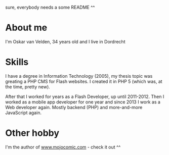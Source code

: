 sure, everybody needs a some README ^^

# About me
I'm Oskar van Velden, 34 years old and I live in Dordrecht

# Skills
I have a degree in Information Technology (2005), my thesis topic was greating a PHP CMS for Flash websites. I created it in PHP 5 (which was, at the time, pretty new).

After that I worked for years as a Flash Developer, up until 2011-2012. Then I worked as a mobile app developer for one year and since 2013 I work as a Web developer again. Mostly backend (PHP) and more-and-more JavaScript again.

# Other hobby
I'm the author of www.mojocomic.com - check it out ^^
